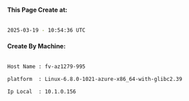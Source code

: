
   
#### This Page Create at:

```bash

2025-03-19 - 10:54:36 UTC

```

#### Create By Machine:

```bash

Host Name : fv-az1279-995

platform  : Linux-6.8.0-1021-azure-x86_64-with-glibc2.39

Ip Local  : 10.1.0.156

```

